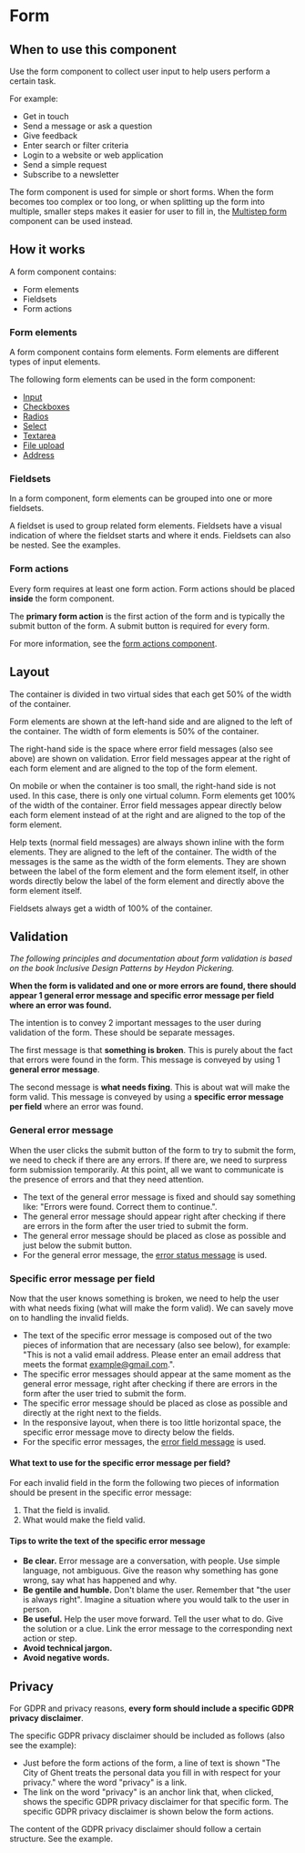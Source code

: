 # Form

## When to use this component

Use the form component to collect user input to help users perform a certain task.

For example:

* Get in touch
* Send a message or ask a question
* Give feedback
* Enter search or filter criteria
* Login to a website or web application
* Send a simple request
* Subscribe to a newsletter

The form component is used for simple or short forms. When the form becomes too complex or too long, or when splitting up the form into multiple, smaller steps makes it easier for user to fill in, the <a href="{{path './multistep-form'}}">Multistep form</a> component can be used instead.

## How it works

A form component contains:

* Form elements
* Fieldsets
* Form actions

### Form elements

A form component contains form elements. Form elements are different types of input elements.
 
The following form elements can be used in the form component:

* <a href="{{path './formitem'}}">Input</a>
* <a href="{{path './checkboxes'}}">Checkboxes</a>
* <a href="{{path './radios'}}">Radios</a>
* <a href="{{path './select'}}">Select</a>
* <a href="{{path './textarea'}}">Textarea</a>
* <a href="{{path './file-upload'}}">File upload</a>
* <a href="{{path './address'}}">Address</a>

### Fieldsets

In a form component, form elements can be grouped into one or more fieldsets.

A fieldset is used to group related form elements. Fieldsets have a visual indication of where the fieldset starts and where it ends. Fieldsets can also be nested. See the examples.

### Form actions

Every form requires at least one form action. Form actions should be placed **inside** the form component.

The **primary form action** is the first action of the form and is typically the submit button of the form. A submit button is required for every form.

For more information, see the <a href="{{path './form-actions'}}">form actions component</a>.

## Layout

The container is divided in two virtual sides that each get 50% of the width of the container.

Form elements are shown at the left-hand side and are aligned to the left of the container. The width of form elements is 50% of the container.

The right-hand side is the space where error field messages (also see above) are shown on validation. Error field messages appear at the right of each form element and are aligned to the top of the form element.

On mobile or when the container is too small, the right-hand side is not used. In this case, there is only one virtual column. Form elements get 100% of the width of the container. Error field messages appear directly below each form element instead of at the right and are aligned to the top of the form element.

Help texts (normal field messages) are always shown inline with the form elements. They are aligned to the left of the container. The width of the messages is the same as the width of the form elements. They are shown between the label of the form element and the form element itself, in other words directly below the label of the form element and directly above the form element itself.

Fieldsets always get a width of 100% of the container.

## Validation

*The following principles and documentation about form validation is based on the book Inclusive Design Patterns by Heydon Pickering.*

**When the form is validated and one or more errors are found, there should appear 1 general error message and specific error message per field where an error was found.**

The intention is to convey 2 important messages to the user during validation of the form. These should be separate messages.

The first message is that **something is broken**. This is purely about the fact that errors were found in the form. This message is conveyed by using 1 **general error message**.

The second message is **what needs fixing**. This is about wat will make the form valid. This message is conveyed by using a **specific error message per field** where an error was found.

### General error message

When the user clicks the submit button of the form to try to submit the form, we need to check if there are any errors. If there are, we need to surpress form submission temporarily. At this point, all we want to communicate is the presence of errors and that they need attention.

* The text of the general error message is fixed and should say something like: "Errors were found. Correct them to continue.".
* The general error message should appear right after checking if there are errors in the form after the user tried to submit the form.
* The general error message should be placed as close as possible and just below the submit button.
* For the general error message, the <a href="{{path './status-message'}}">error status message</a> is used.

### Specific error message per field

Now that the user knows something is broken, we need to help the user with what needs fixing (what will make the form valid). We can savely move on to handling the invalid fields.

* The text of the specific error message is composed out of the two pieces of information that are necessary (also see below), for example: "This is not a valid email address. Please enter an email address that meets the format example@gmail.com.".
* The specific error messages should appear at the same moment as the general error message, right after checking if there are errors in the form after the user tried to submit the form.
* The specific error message should be placed as close as possible and directly at the right next to the fields.
 * In the responsive layout, when there is too little horizontal space, the specific error message move to directy below the fields.
* For the specific error messages, the <a href="{{path './field-message'}}">error field message</a> is used.

#### What text to use for the specific error message per field?

For each invalid field in the form the following two pieces of information should be present in the specific error message:

1. That the field is invalid.
2. What would make the field valid.

#### Tips to write the text of the specific error message

* **Be clear.** Error message are a conversation, with people. Use simple language, not ambiguous. Give the reason why something has gone wrong, say what has happened and why.
* **Be gentile and humble.** Don't blame the user. Remember that "the user is always right". Imagine a situation where you would talk to the user in person.
* **Be useful.** Help the user move forward. Tell the user what to do. Give the solution or a clue. Link the error message to the corresponding next action or step.
* **Avoid technical jargon.**
* **Avoid negative words.**

## Privacy

For GDPR and privacy reasons, **every form should include a specific GDPR privacy disclaimer**.

The specific GDPR privacy disclaimer should be included as follows (also see the example):

* Just before the form actions of the form, a line of text is shown "The City of Ghent treats the personal data you fill in with respect for your privacy." where the word "privacy" is a link.
* The link on the word "privacy" is an anchor link that, when clicked, shows the specific GDPR privacy disclaimer for that specific form. The specific GDPR privacy disclaimer is shown below the form actions.

The content of the GDPR privacy disclaimer should follow a certain structure. See the example.

